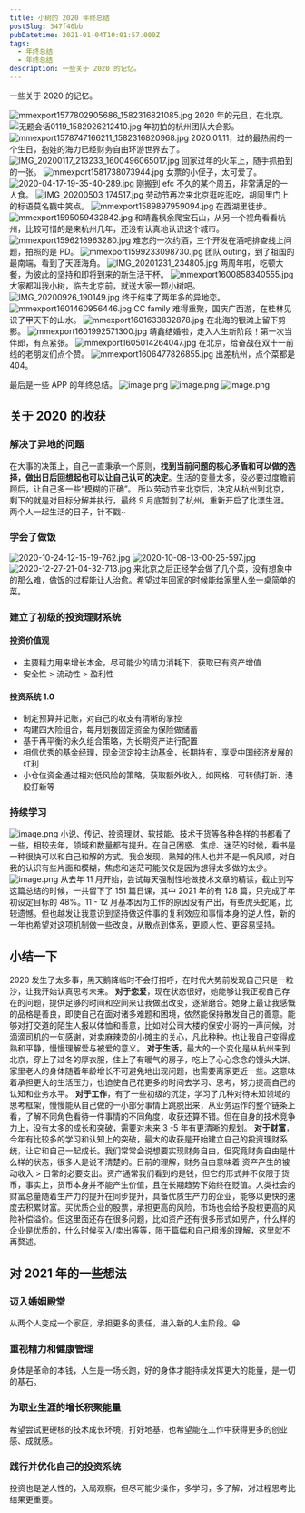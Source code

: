 ```yaml
---
title: 小树的 2020 年终总结
postSlug: 347f40bb
pubDatetime: 2021-01-04T10:01:57.000Z
tags:
  - 年终总结
  - 年终总结
description: 一些关于 2020 的记忆。
---
```


一些关于 2020 的记忆。

<!-- more -->

![mmexport1577802905686_1582316821085.jpg](/images/annual-summary-2020/1.jpeg)
2020 年的元旦，在北京。
![无题会话0119_1582926212410.jpg](/images/annual-summary-2020/2.jpeg)
年初拍的杭州团队大合影。
![mmexport1578747166211_1582316820968.jpg](/images/annual-summary-2020/3.jpeg)
2020.01.11，过的最热闹的一个生日，抱娃的海力已经财务自由环游世界去了。
![IMG_20200117_213233_1600496065017.jpg](/images/annual-summary-2020/4.jpeg)
回家过年的火车上，随手抓拍到的一张。
![mmexport1581738073944.jpg](/images/annual-summary-2020/5.jpeg)
女票的小侄子，太可爱了。
![2020-04-17-19-35-40-289.jpg](/images/annual-summary-2020/6.jpeg)
刚搬到 efc 不久的某个周五，非常满足的一人食。
![IMG_20200503_174517.jpg](/images/annual-summary-2020/7.jpeg)
劳动节再次来北京逛吃逛吃，胡同里门上的标语莫名戳中笑点。
![mmexport1589897959094.jpg](/images/annual-summary-2020/8.jpeg)
在西湖里徒步。
![mmexport1595059432842.jpg](/images/annual-summary-2020/9.jpeg)
和靖鑫枫余爬宝石山，从另一个视角看看杭州，比较可惜的是来杭州几年，还没有认真地认识这个城市。
![mmexport1596216963280.jpg](/images/annual-summary-2020/10.jpeg)
难忘的一次约酒，三个开发在酒吧排查线上问题，拍照的是 PD。
![mmexport1599233098730.jpg](/images/annual-summary-2020/11.jpeg)
团队 outing，到了祖国的最南端，看到了天涯海角。
![IMG_20201231_234805.jpg](/images/annual-summary-2020/12.jpeg)
两周年啦，吃顿大餐，为彼此的坚持和即将到来的新生活干杯。
![mmexport1600858340555.jpg](/images/annual-summary-2020/13.jpeg)
大家都叫我小树，临去北京前，就送大家一颗小树吧。
![IMG_20200926_190149.jpg](/images/annual-summary-2020/14.jpeg)
终于结束了两年多的异地恋。
![mmexport1601460956446.jpg](/images/annual-summary-2020/15.jpeg)
CC family 难得重聚，国庆广西游，在桂林见识了甲天下的山水。
![mmexport1601633832878.jpg](/images/annual-summary-2020/16.jpeg)
在北海的银滩上留下剪影。
![mmexport1601992571300.jpg](/images/annual-summary-2020/17.jpeg)
靖鑫结婚啦，走入人生新阶段！第一次当伴郎，有点紧张。
![mmexport1605014264047.jpg](/images/annual-summary-2020/18.jpeg)
在北京，给奋战在双十一前线的老朋友们点个赞。
![mmexport1606477826855.jpg](/images/annual-summary-2020/19.jpeg)
出差杭州，点个菜都是 404。

最后是一些 APP 的年终总结。
![image.png](/images/annual-summary-2020/20.png)
![image.png](/images/annual-summary-2020/21.png)
![image.png](/images/annual-summary-2020/22.png)

## 关于 2020 的收获

### 解决了异地的问题

在大事的决策上，自己一直秉承一个原则，**找到当前问题的核心矛盾和可以做的选择，做出日后回想起也可以让自己认可的决定**。生活的变量太多，没必要过度瞻前顾后，让自己多一些“模糊的正确”。
所以劳动节来北京后，决定从杭州到北京，剩下的就是对目标分解并执行，最终 9 月底暂别了杭州，重新开启了北漂生涯。两个人一起生活的日子，针不戳~

### 学会了做饭

![2020-10-24-12-15-19-762.jpg](/images/annual-summary-2020/23.jpeg)
![2020-10-08-13-00-25-597.jpg](/images/annual-summary-2020/24.jpeg)
![2020-12-27-21-04-32-713.jpg](/images/annual-summary-2020/25.jpeg)
来北京之后正经学会做了几个菜，没有想象中的那么难，做饭的过程能让人治愈。希望过年回家的时候能给家里人坐一桌简单的菜。

### 建立了初级的投资理财系统

#### 投资价值观

- 主要精力用来增长本金，尽可能少的精力消耗下，获取已有资产增值
- 安全性 > 流动性 > 盈利性

#### 投资系统 1.0

- 制定预算并记账，对自己的收支有清晰的掌控
- 构建四大险组合，每月划拨固定资金为保险做储蓄
- 基于再平衡的永久组合策略，为长期资产进行配置
- 相信优秀的基金经理，现金流定投主动基金，长期持有，享受中国经济发展的红利
- 小仓位资金通过相对低风险的策略，获取额外收入，如网格、可转债打新、港股打新等

### 持续学习

![image.png](/images/annual-summary-2020/26.png)
小说、传记、投资理财、软技能、技术干货等各种各样的书都看了一些，相较去年，领域和数量都有提升。在自己困惑、焦虑、迷茫的时候，看书是一种很快可以和自己和解的方式。我会发现，熟知的伟人也并不是一帆风顺，对自我的认识有些片面和模糊，焦虑和迷茫可能仅仅是因为想得太多做的太少。
![image.png](/images/annual-summary-2020/27.png)
从去年 11 月开始，尝试每天强制性地做技术文章的精读，截止到写这篇总结的时候，一共留下了 151 篇日课，其中 2021 年的有 128 篇，只完成了年初设定目标的 48%。11 - 12 月基本因为工作的原因没有产出，有些虎头蛇尾，比较遗憾。但也越发让我意识到坚持做这件事的复利效应和事情本身的逆人性，新的一年也希望对这项机制做一些改良，从散点到体系，更顺人性、更容易坚持。

## 小结一下

2020 发生了太多事，黑天鹅降临时不会打招呼，在时代大势前发现自己只是一粒沙，让我开始认真思考未来。
**对于恋爱**，现在状态很好，她能够让我正视自己存在的问题，提供足够的时间和空间来让我做出改变，逐渐磨合。她身上最让我感慨的品格是善良，即使自己在面对诸多难题和困境，依然能保持散发自己的善意。能够对打交道的陌生人报以体恤和善意，比如对公司大楼的保安小哥的一声问候，对滴滴司机的一句感谢，对卖麻辣烫的小摊主的关心，凡此种种。也让我自己变得成熟和平静，慢慢理解爱与被爱的意义。
**对于生活**，最大的一个变化是从杭州来到北京，穿上了过冬的厚衣服，住上了有暖气的房子，吃上了心心念念的馒头大饼。家里老人的身体随着年龄增长不可避免地出现问题，也需要离家更近一些。这意味着承担更大的生活压力，也迫使自己花更多的时间去学习、思考，努力提高自己的认知和业务水平。
**对于工作**，有了一些初级的沉淀，学习了几种对待未知领域的思考框架，慢慢能从自己做的一小部分事情上跳脱出来，从业务运作的整个链条上看，了解不同角色看待一件事情的不同角度，收获还算不错。但在自身的技术竞争力上，没有太多的成长和突破，需要对未来 3 -5 年有更清晰的规划。
**对于财富**，今年有比较多的学习和认知上的突破，最大的收获是开始建立自己的投资理财系统，让它和自己一起成长。我们常常会说想要实现财务自由，但究竟财务自由是什么样的状态，很多人是说不清楚的。目前的理解，财务自由意味着 资产产生的被动收入 > 日常的必要支出。资产通常我们看到的是钱，但它的形式并不仅限于货币，事实上，货币本身并不能产生价值，且在长期趋势下始终在贬值。人类社会的财富总量随着生产力的提升在同步提升，具备优质生产力的企业，能够以更快的速度去积累财富。买优质企业的股票，承担更高的风险，市场也会给予股权更高的风险补偿溢价。但这里面还存在很多问题，比如资产还有很多形式如房产，什么样的企业是优质的，什么时候买入/卖出等等，限于篇幅和自己粗浅的理解，这里就不再赘述。

## 对 2021 年的一些想法

### 迈入婚姻殿堂

从两个人变成一个家庭，承担更多的责任，进入新的人生阶段。😁

### 重视精力和健康管理

身体是革命的本钱，人生是一场长跑，好的身体才能持续发挥更大的能量，是一切的基石。

### 为职业生涯的增长积聚能量

希望尝试更硬核的技术成长环境，打好地基，也希望能在工作中获得更多的创业感、成就感。

### 践行并优化自己的投资系统

投资也是逆人性的，入局观察，但尽可能少操作，多学习，多了解，对过程思考比结果更重要。

